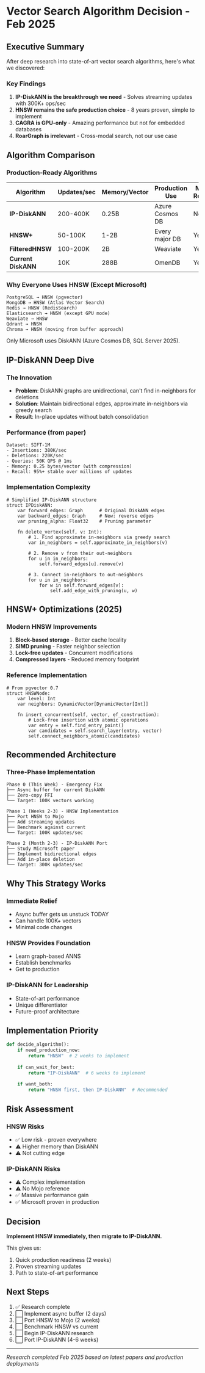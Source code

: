 # Vector Search Algorithm Decision - Feb 2025

## Executive Summary

After deep research into state-of-art vector search algorithms, here's what we discovered:

### Key Findings

1. **IP-DiskANN is the breakthrough we need** - Solves streaming updates with 300K+ ops/sec
2. **HNSW remains the safe production choice** - 8 years proven, simple to implement
3. **CAGRA is GPU-only** - Amazing performance but not for embedded databases
4. **RoarGraph is irrelevant** - Cross-modal search, not our use case

## Algorithm Comparison

### Production-Ready Algorithms

| Algorithm | Updates/sec | Memory/Vector | Production Use | Mojo Ready |
|-----------|------------|---------------|----------------|------------|
| **IP-DiskANN** | 200-400K | 0.25B | Azure Cosmos DB | No |
| **HNSW+** | 50-100K | 1-2B | Every major DB | Yes |
| **FilteredHNSW** | 100-200K | 2B | Weaviate | Yes |
| **Current DiskANN** | 10K | 288B | OmenDB | Yes |

### Why Everyone Uses HNSW (Except Microsoft)

```
PostgreSQL → HNSW (pgvector)
MongoDB → HNSW (Atlas Vector Search)
Redis → HNSW (RedisSearch)
Elasticsearch → HNSW (except GPU mode)
Weaviate → HNSW
Qdrant → HNSW
Chroma → HNSW (moving from buffer approach)
```

Only Microsoft uses DiskANN (Azure Cosmos DB, SQL Server 2025).

## IP-DiskANN Deep Dive

### The Innovation
- **Problem**: DiskANN graphs are unidirectional, can't find in-neighbors for deletions
- **Solution**: Maintain bidirectional edges, approximate in-neighbors via greedy search
- **Result**: In-place updates without batch consolidation

### Performance (from paper)
```
Dataset: SIFT-1M
- Insertions: 380K/sec
- Deletions: 220K/sec  
- Queries: 50K QPS @ 1ms
- Memory: 0.25 bytes/vector (with compression)
- Recall: 95%+ stable over millions of updates
```

### Implementation Complexity
```mojo
# Simplified IP-DiskANN structure
struct IPDiskANN:
    var forward_edges: Graph      # Original DiskANN edges
    var backward_edges: Graph     # New: reverse edges
    var pruning_alpha: Float32    # Pruning parameter
    
    fn delete_vertex(self, v: Int):
        # 1. Find approximate in-neighbors via greedy search
        var in_neighbors = self.approximate_in_neighbors(v)
        
        # 2. Remove v from their out-neighbors
        for u in in_neighbors:
            self.forward_edges[u].remove(v)
            
        # 3. Connect in-neighbors to out-neighbors
        for u in in_neighbors:
            for w in self.forward_edges[v]:
                self.add_edge_with_pruning(u, w)
```

## HNSW+ Optimizations (2025)

### Modern HNSW Improvements
1. **Block-based storage** - Better cache locality
2. **SIMD pruning** - Faster neighbor selection
3. **Lock-free updates** - Concurrent modifications
4. **Compressed layers** - Reduced memory footprint

### Reference Implementation
```mojo
# From pgvector 0.7
struct HNSWNode:
    var level: Int
    var neighbors: DynamicVector[DynamicVector[Int]]
    
    fn insert_concurrent(self, vector, ef_construction):
        # Lock-free insertion with atomic operations
        var entry = self.find_entry_point()
        var candidates = self.search_layer(entry, vector)
        self.connect_neighbors_atomic(candidates)
```

## Recommended Architecture

### Three-Phase Implementation

```
Phase 0 (This Week) - Emergency Fix
├── Async buffer for current DiskANN
├── Zero-copy FFI
└── Target: 100K vectors working

Phase 1 (Weeks 2-3) - HNSW Implementation  
├── Port HNSW to Mojo
├── Add streaming updates
├── Benchmark against current
└── Target: 100K updates/sec

Phase 2 (Month 2-3) - IP-DiskANN Port
├── Study Microsoft paper
├── Implement bidirectional edges
├── Add in-place deletion
└── Target: 300K updates/sec
```

## Why This Strategy Works

### Immediate Relief
- Async buffer gets us unstuck TODAY
- Can handle 100K+ vectors
- Minimal code changes

### HNSW Provides Foundation
- Learn graph-based ANNS
- Establish benchmarks
- Get to production

### IP-DiskANN for Leadership
- State-of-art performance
- Unique differentiator
- Future-proof architecture

## Implementation Priority

```python
def decide_algorithm():
    if need_production_now:
        return "HNSW"  # 2 weeks to implement
    
    if can_wait_for_best:
        return "IP-DiskANN"  # 6 weeks to implement
    
    if want_both:
        return "HNSW first, then IP-DiskANN"  # Recommended
```

## Risk Assessment

### HNSW Risks
- ✅ Low risk - proven everywhere
- ⚠️ Higher memory than DiskANN
- ⚠️ Not cutting edge

### IP-DiskANN Risks  
- ⚠️ Complex implementation
- ⚠️ No Mojo reference
- ✅ Massive performance gain
- ✅ Microsoft proven in production

## Decision

**Implement HNSW immediately, then migrate to IP-DiskANN.**

This gives us:
1. Quick production readiness (2 weeks)
2. Proven streaming updates
3. Path to state-of-art performance

## Next Steps

1. ✅ Research complete
2. ⬜ Implement async buffer (2 days)
3. ⬜ Port HNSW to Mojo (2 weeks)
4. ⬜ Benchmark HNSW vs current
5. ⬜ Begin IP-DiskANN research
6. ⬜ Port IP-DiskANN (4-6 weeks)

---
*Research completed Feb 2025 based on latest papers and production deployments*
